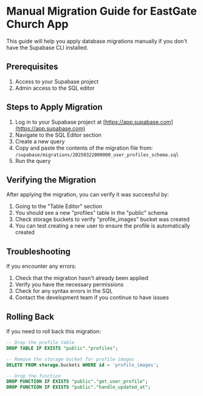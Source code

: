 # Manual Migration Guide for EastGate Church App

This guide will help you apply database migrations manually if you don't have the Supabase CLI installed.

## Prerequisites

1. Access to your Supabase project
2. Admin access to the SQL editor

## Steps to Apply Migration

1. Log in to your Supabase project at [https://app.supabase.com](https://app.supabase.com)
2. Navigate to the SQL Editor section
3. Create a new query
4. Copy and paste the contents of the migration file from:
   `/supabase/migrations/20250322000000_user_profiles_schema.sql`
5. Run the query

## Verifying the Migration

After applying the migration, you can verify it was successful by:

1. Going to the "Table Editor" section
2. You should see a new "profiles" table in the "public" schema
3. Check storage buckets to verify "profile_images" bucket was created
4. You can test creating a new user to ensure the profile is automatically created

## Troubleshooting

If you encounter any errors:

1. Check that the migration hasn't already been applied
2. Verify you have the necessary permissions
3. Check for any syntax errors in the SQL
4. Contact the development team if you continue to have issues

## Rolling Back

If you need to roll back this migration:

```sql
-- Drop the profile table
DROP TABLE IF EXISTS "public"."profiles";

-- Remove the storage bucket for profile images
DELETE FROM storage.buckets WHERE id = 'profile_images';

-- Drop the function
DROP FUNCTION IF EXISTS "public"."get_user_profile";
DROP FUNCTION IF EXISTS "public"."handle_updated_at";
```